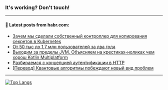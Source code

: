 ### It's working? Don't touch!

---
<!--
#### 🛠️ Technical stack:

![C++](https://img.shields.io/badge/C++-informational?logo=c%2B%2B&style=flat&logoColor=white&color=9C033A)
![Java](https://img.shields.io/badge/Java-informational?logo=java&style=flat&logoColor=white&color=007396)
![Kotlin](https://img.shields.io/badge/Kotlin-informational?logo=Kotlin&style=flat&logoColor=white&color=0095D5)
![JS](https://img.shields.io/badge/JS-informational?logo=javaScript&style=flat&logoColor=black&color=F7Df1E) <br>
![HTML5](https://img.shields.io/badge/HTML5-informational?logo=html5&style=flat&logoColor=white&color=E34F26)
![CSS3](https://img.shields.io/badge/CSS3-informational?logo=css3&style=flat&logoColor=white&color=157286)
![Sass](https://img.shields.io/badge/Saas-informational?logo=sass&style=flat&logoColor=white&color=hotpink)
![PHP](https://img.shields.io/badge/PHP-informational?logo=php&style=flat&logoColor=white&color=777BB4) <br>
![WebPAck](https://img.shields.io/badge/WebPack-informational?logo=webPack&style=flat&logoColor=white&color=FF6F00)
![Bootstrap](https://img.shields.io/badge/Bootstrap-informational?logo=Bootstrap&style=flat&logoColor=white&color=7952B3)
![MySQL](https://img.shields.io/badge/MySQL-informational?logo=MySQL&style=flat&logoColor=white&color=00f) <br>
![NodeJS](https://img.shields.io/badge/NodeJS-informational?logo=node.js&style=flat&logoColor=white&color=43853D)
![Spring](https://img.shields.io/badge/Spring-informational?logo=Spring&style=flat&logoColor=white&color=0A9EDC)
![Angular](https://img.shields.io/badge/Vue-informational?logo=vue.js&style=flat&logoColor=white&color=red)
![Git](https://img.shields.io/badge/Git-informational?logo=git&style=flat&logoColor=white&color=darkorange)

___
-->

#### 💬 Latest posts from habr.com:

<!-- BLOG-POST-LIST:START -->
- [Зачем мы сделали собственный контроллер для копирования секретов в Kubernetes](https://habr.com/ru/post/682062/?utm_source=habrahabr&utm_medium=rss&utm_campaign=682062)
- [От 50 тыс до 1,7 млн пользователей за два года](https://habr.com/ru/post/682192/?utm_source=habrahabr&utm_medium=rss&utm_campaign=682192)
- [Выходим за пределы JVM. Объясняем на крестиках-ноликах чем хорош Kotlin Multiplatform](https://habr.com/ru/post/682160/?utm_source=habrahabr&utm_medium=rss&utm_campaign=682160)
- [Разбираемся с концепцией аутентификации в HTTP](https://habr.com/ru/post/682170/?utm_source=habrahabr&utm_medium=rss&utm_campaign=682170)
- [[Перевод] Квантовые алгоритмы побеждают новый вид проблем](https://habr.com/ru/post/682136/?utm_source=habrahabr&utm_medium=rss&utm_campaign=682136)
<!-- BLOG-POST-LIST:END -->

---

[![Top Langs](https://github-readme-stats.vercel.app/api/top-langs/?username=zloylis&layout=compact&hide_border=true&theme=dracula)](https://github.com/zloylis)
